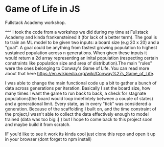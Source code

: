 # Game of Life in JS

Fullstack Academy workshop.

^^^
I took the code from a workshop we did during my time at Fullstack Academy and kinda frankensteined it (for lack of a better term). The goal is to train an ML model to be given two inputs: a board size (e.g 20 x 20) and a "goal". A goal could be anything from fastest growing population to highest sustained population across n generations. When given these inputs it would return a 2d array representing an inital population (respecting certain constraints like population size and area of distribution).The main "rules" were the ones belonging to Conway's Game of Life. You can read more about that here https://en.wikipedia.org/wiki/Conway%27s_Game_of_Life. 

I was able to change the main functional code up a bit to gather a bunch of data across generations per iteration. Basically I set the board size, how many times I want the game to run back to back, a check for stagnate populations(the board would loop indefintely between a couple of states) and a generational limit. Every state, as in every "tick" was considered a generation. Because of the scaffolding I built on, and the time constraint of the project,I wasn't able to collect the data effectively enough to model trained (data was too big :[ ) but I hope to come back to this project soon and maybe build it from scratch.

IF you'd like to see it work its kinda cool just clone this repo and open it up in your browser (dont forget to npm install) 